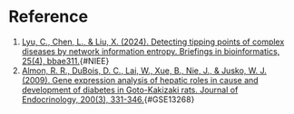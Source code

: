 # Reference

1. [Lyu, C., Chen, L., & Liu, X. (2024). Detecting tipping points of complex diseases by network information entropy. Briefings in bioinformatics, 25(4), bbae311.](https://doi.org/10.1093/bib/bbae311){#NIEE}
2. [Almon, R. R., DuBois, D. C., Lai, W., Xue, B., Nie, J., & Jusko, W. J. (2009). Gene expression analysis of hepatic roles in cause and development of diabetes in Goto-Kakizaki rats. Journal of Endocrinology, 200(3), 331-346.](https://doi.org/10.1677/JOE-08-0404){#GSE13268}